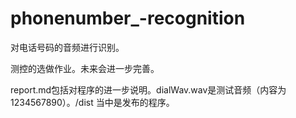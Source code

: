 # phonenumber_-recognition

对电话号码的音频进行识别。

测控的选做作业。未来会进一步完善。

report.md包括对程序的进一步说明。dialWav.wav是测试音频（内容为1234567890）。/dist
当中是发布的程序。